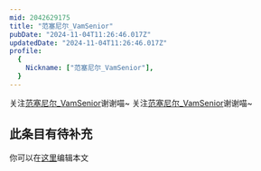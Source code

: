 ```yaml
---
mid: 2042629175
title: "范塞尼尔_VamSenior"
pubDate: "2024-11-04T11:26:46.017Z"
updatedDate: "2024-11-04T11:26:46.017Z"
profile:
  {
    Nickname: ["范塞尼尔_VamSenior"],
  }
---
```


关注[范塞尼尔_VamSenior](https://space.bilibili.com/2042629175)谢谢喵~ 关注[范塞尼尔_VamSenior](https://space.bilibili.com/2042629175)谢谢喵~

## 此条目有待补充
你可以在[这里](https://github.com/Yuhanawa/VTuber.ICU-Content/edit/master/v/范塞尼尔_VamSenior/index.md)编辑本文
